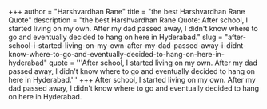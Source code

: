 +++
author = "Harshvardhan Rane"
title = "the best Harshvardhan Rane Quote"
description = "the best Harshvardhan Rane Quote: After school, I started living on my own. After my dad passed away, I didn't know where to go and eventually decided to hang on here in Hyderabad."
slug = "after-school-i-started-living-on-my-own-after-my-dad-passed-away-i-didnt-know-where-to-go-and-eventually-decided-to-hang-on-here-in-hyderabad"
quote = '''After school, I started living on my own. After my dad passed away, I didn't know where to go and eventually decided to hang on here in Hyderabad.'''
+++
After school, I started living on my own. After my dad passed away, I didn't know where to go and eventually decided to hang on here in Hyderabad.
